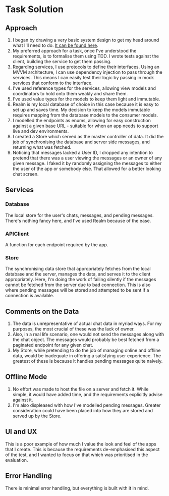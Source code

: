 #  Task Solution

## Approach

1. I began by drawing a very basic system design to get my head around what I'll need to do. [It can be found here](https://share.icloud.com/photos/056qkYex_i6WjxEBQsRpKteJg).
2. My preferred approach for a task, once I've understood the requirements, is to formalise them using TDD. I wrote tests against the client, building the service to get them passing.
3. Regarding services, I use protocols to define their interfaces. Using an MVVM architecture, I can use dependency injection to pass through the services. This means I can easily test their logic by passing in mock services that conform to the interface.
4. I've used reference types for the services, allowing view models and coordinators to hold onto them weakly and share them.
5. I've used value types for the models to keep them light and immutable.
6. Realm is my local database of choice in this case because it is easy to set up and saves time. My decision to keep the models immutable requires mapping from the database models to the consumer models.
7. I modelled the endpoints as enums, allowing for easy construction against a given base URL - suitable for when an app needs to support live and dev environments.
8. I created a Store which served as the master controller of data. It did the job of synchronising the database and server side messages, and returning what was fetched.
9. Noticing that messages lacked a User ID, I dropped any intention to pretend that there was a user viewing the messages or an owner of any given message. I faked it by randomly assigning the messages to either the user of the app or somebody else. That allowed for a better looking chat screen.

## Services

### Database
The local store for the user's chats, messages, and pending messages.
There's nothing fancy here, and I've used Realm because of the ease.

### APIClient
A function for each endpoint required by the app.

### Store
The synchronising data store that appropriately fetches from the local database and the server, manages the data, and serves it to the client appropriately.
Here, I'm doing the work of failing silently if the messages cannot be fetched from the server due to bad connection.
This is also where pending messages will be stored and attempted to be sent if a connection is available.

## Comments on the Data

1. The data is unrepresentative of actual chat data in myriad ways. For my purposes, the most crucial of these was the lack of owner.
2. Also, in a real life scenario, one would not send the messages along with the chat object. The messages would probably be best fetched from a paginated endpoint for any given chat.
3. My Store, while pretending to do the job of managing online and offline data, would be inadequate in offering a satisfying user experience. The greatest of these is because it handles pending messages quite naively.

## Offline Mode

1. No effort was made to host the file on a server and fetch it. While simple, it would have added time, and the requirements explicitly advise against it.
2. I'm also displeased with how I've modelled pending messages. Greater consideration could have been placed into how they are stored and served up by the Store.

## UI and UX

This is a poor example of how much I value the look and feel of the apps that I create. This is because the requirements de-emphasised this aspect of the test, and I wanted to focus on that which was prioritised in the evaluation.

## Error Handling
There is minimal error handling, but everything is built with it in mind.
